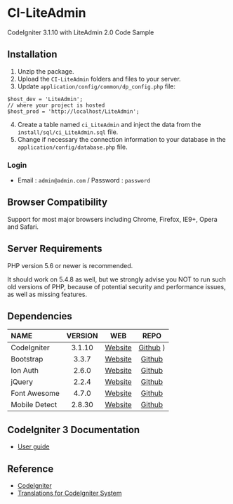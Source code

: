# CI-LiteAdmin

CodeIgniter 3.1.10 with LiteAdmin 2.0
Code Sample

## Installation

1. Unzip the package.
2. Upload the `CI-LiteAdmin` folders and files to your server.
3. Update `application/config/common/dp_config.php` file:

```
$host_dev = 'LiteAdmin';
// where your project is hosted
$host_prod = 'http://localhost/LiteAdmin';
```

4. Create a table named `ci_LiteAdmin` and inject the data from the `install/sql/ci_LiteAdmin.sql` file.
5. Change if necessary the connection information to your database in the `application/config/database.php` file.

### Login

- Email : `admin@admin.com` / Password : `password`

## Browser Compatibility

Support for most major browsers including Chrome, Firefox, IE9+, Opera and Safari.

## Server Requirements

PHP version 5.6 or newer is recommended.

It should work on 5.4.8 as well, but we strongly advise you NOT to run such old versions of PHP, because of potential security and performance issues, as well as missing features.

## Dependencies

| NAME          | VERSION |                     WEB                      |                             REPO                             |
| :------------ | :-----: | :------------------------------------------: | :----------------------------------------------------------: |
| CodeIgniter   | 3.1.10  |      [Website](https://codeigniter.com)      |     [Github](https://github.com/bcit-ci/CodeIgniter/) )      |
| Bootstrap     |  3.3.7  | [Website](https://getbootstrap.com/docs/3.3) |         [Github](https://github.com/twbs/bootstrap)          |
| Ion Auth      |  2.6.0  |  [Website](http://benedmunds.com/ion_auth)   | [Github](https://github.com/benedmunds/CodeIgniter-Ion-Auth) |
| jQuery        |  2.2.4  |         [Website](http://jquery.com)         |          [Github](https://github.com/jquery/jquery)          |
| Font Awesome  |  4.7.0  |  [Website](https://fontawesome.com/v4.7.0)   |    [Github](https://github.com/FortAwesome/Font-Awesome)     |
| Mobile Detect | 2.8.30  |      [Website](http://mobiledetect.net)      |    [Github](https://github.com/serbanghita/Mobile-Detect)    |

## CodeIgniter 3 Documentation

- [User guide](https://codeigniter.com/user_guide)

## Reference

- [CodeIgniter](https://github.com/bcit-ci/CodeIgniter)
- [Translations for CodeIgniter System](https://github.com/bcit-ci/codeigniter3-translations)
